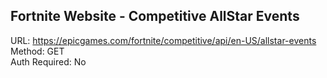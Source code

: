 ## Fortnite Website - Competitive AllStar Events 

URL: https://epicgames.com/fortnite/competitive/api/en-US/allstar-events \
Method: GET \
Auth Required: No
